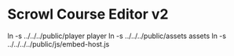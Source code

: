# Scrowl Course Editor v2

ln -s ../../../public/player player
ln -s ../../../public/assets assets
ln -s ../../../../public/js/embed-host.js